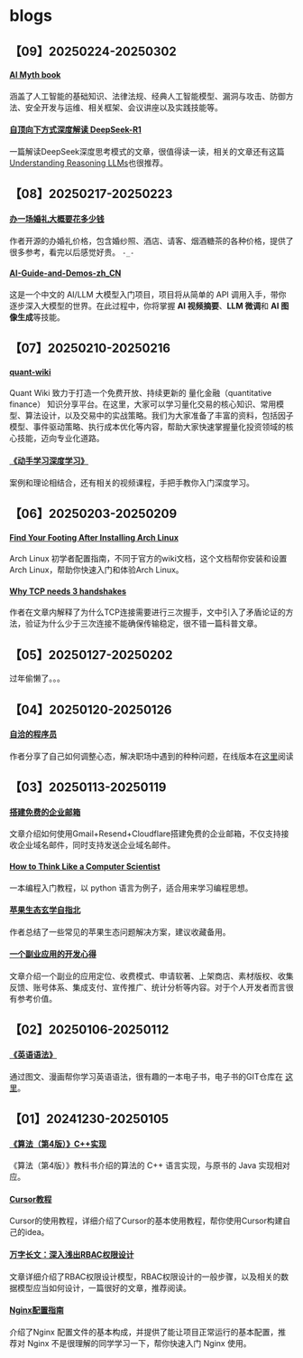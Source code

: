 # blogs

## 【09】20250224-20250302

#### [AI Myth book](https://github.com/Acmesec/theAIMythbook)

涵盖了人工智能的基础知识、法律法规、经典人工智能模型、漏洞与攻击、防御方法、安全开发与运维、相关框架、会议讲座以及实践技能等。

#### [自顶向下方式深度解读 DeepSeek-R1](https://bruceyuan.com/post/deepseek-r1-paper-reading-notes.html)

一篇解读DeepSeek深度思考模式的文章，很值得读一读，相关的文章还有这篇[Understanding Reasoning LLMs](https://sebastianraschka.com/blog/2025/understanding-reasoning-llms.html)也很推荐。

## 【08】20250217-20250223

#### [办一场婚礼大概要花多少钱](https://coala.top/archives/%E5%8A%9E%E4%B8%80%E5%9C%BA%E5%A9%9A%E7%A4%BC%E9%9C%80%E8%A6%81%E5%A4%9A%E5%B0%91%E9%92%B1%E6%88%91%E6%9D%A5%E5%BC%80%E6%BA%90%E6%88%91%E7%9A%84%E7%BB%93%E5%A9%9A%E8%AE%A1%E5%88%92#%E8%B4%B9%E7%94%A8%E6%B8%85%E5%8D%95)

作者开源的办婚礼价格，包含婚纱照、酒店、请客、烟酒糖茶的各种价格，提供了很多参考，看完以后感觉好贵。 `-_-` 

#### [AI-Guide-and-Demos-zh_CN](https://github.com/Hoper-J/AI-Guide-and-Demos-zh_CN)

这是一个中文的 AI/LLM 大模型入门项目，项目将从简单的 API 调用入手，带你逐步深入大模型的世界。在此过程中，你将掌握 **AI 视频摘要**、**LLM 微调**和 **AI 图像生成**等技能。

## 【07】20250210-20250216

#### [quant-wiki](https://github.com/LLMQuant/quant-wiki)

Quant Wiki 致力于打造一个免费开放、持续更新的 量化金融（quantitative finance） 知识分享平台。在这里，大家可以学习量化交易的核心知识、常用模型、算法设计，以及交易中的实战策略。我们为大家准备了丰富的资料，包括因子模型、事件驱动策略、执行成本优化等内容，帮助大家快速掌握量化投资领域的核心技能，迈向专业化道路。

#### [《动手学习深度学习》](https://zh.d2l.ai/)

案例和理论相结合，还有相关的视频课程，手把手教你入门深度学习。

## 【06】20250203-20250209

#### [Find Your Footing After Installing Arch Linux](https://ejmastnak.com/tutorials/arch/about/)

Arch Linux 初学者配置指南，不同于官方的wiki文档，这个文档帮你安装和设置Arch Linux，帮助你快速入门和体验Arch Linux。

#### [Why TCP needs 3 handshakes](https://www.pixelstech.net/article/1727412048-Why-TCP-needs-3-handshakes)

作者在文章内解释了为什么TCP连接需要进行三次握手，文中引入了矛盾论证的方法，验证为什么少于三次连接不能确保传输稳定，很不错一篇科普文章。

## 【05】20250127-20250202

过年偷懒了。。。

## 【04】20250120-20250126

#### [自洽的程序员](https://github.com/zhangchenchen/self-consistent-coder)

作者分享了自己如何调整心态，解决职场中遇到的种种问题，在线版本在[这里](https://self-consistent-coder.readthedocs.io/zh-cn/latest/)阅读

## 【03】20250113-20250119

#### [搭建免费的企业邮箱](https://javayhu.com/da-jian-mian-fei-de-qi-ye-you-xiang-gmail-resend-cloudflare/)

文章介绍如何使用Gmail+Resend+Cloudflare搭建免费的企业邮箱，不仅支持接收企业域名邮件，同时支持发送企业域名邮件。

#### [How to Think Like a Computer Scientist](https://levjj.github.io/thinkcspy/)

一本编程入门教程，以 python 语言为例子，适合用来学习编程思想。

#### [苹果生态玄学自指北](https://xream.notion.site/6fed380cf1d147c6a047bce452a8f2af#6b31ffdfcb0044c8b390f956ca2ba406)

作者总结了一些常见的苹果生态问题解决方案，建议收藏备用。

#### [一个副业应用的开发心得](https://javayhu.com/2018-nian-yi-ge-xiao-fu-ye-de-kai-fa-xin-de/)

文章介绍一个副业的应用定位、收费模式、申请软著、上架商店、素材版权、收集反馈、账号体系、集成支付、宣传推广、统计分析等内容。对于个人开发者而言很有参考价值。

## 【02】20250106-20250112

#### [《英语语法》](https://hzpt-inet-club.github.io/english-note/guide/grammar.html)

通过图文、漫画帮你学习英语语法，很有趣的一本电子书，电子书的GIT仓库在 [这里](https://github.com/hzpt-inet-club/english-note)。

## 【01】20241230-20250105

#### [《算法（第4版）》C++实现](https://github.com/landerrosette/algs4)

《算法（第4版）》教科书介绍的算法的 C++ 语言实现，与原书的 Java 实现相对应。

#### [Cursor教程](https://www.lookai.top/cn/cursor/instruction/instruction)

Cursor的使用教程，详细介绍了Cursor的基本使用教程，帮你使用Cursor构建自己的idea。

#### [万字长文：深入浅出RBAC权限设计](https://www.woshipm.com/pd/5576757.html)

文章详细介绍了RBAC权限设计模型，RBAC权限设计的一般步骤，以及相关的数据模型应当如何设计，一篇很好的文章，推荐阅读。

#### [Nginx配置指南](https://cloud.tencent.com/developer/article/2450465)

介绍了Nginx 配置文件的基本构成，并提供了能让项目正常运行的基本配置，推荐对 Nginx 不是很理解的同学学习一下，帮你快速入门 Nginx 使用。